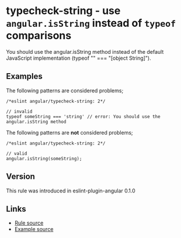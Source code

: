 <!-- WARNING: Generated documentation. Edit docs and examples in the rule and examples file ('rules/typecheck-string.js', 'examples/typecheck-string.js'). -->

# typecheck-string - use `angular.isString` instead of `typeof` comparisons

You should use the angular.isString method instead of the default JavaScript implementation (typeof "" === "[object String]").

## Examples

The following patterns are considered problems;

    /*eslint angular/typecheck-string: 2*/

    // invalid
    typeof someString === 'string' // error: You should use the angular.isString method

The following patterns are **not** considered problems;

    /*eslint angular/typecheck-string: 2*/

    // valid
    angular.isString(someString);

## Version

This rule was introduced in eslint-plugin-angular 0.1.0

## Links

* [Rule source](../rules/typecheck-string.js)
* [Example source](../examples/typecheck-string.js)
